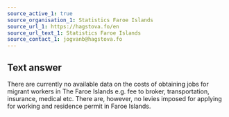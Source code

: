 ```yaml
---
source_active_1: true
source_organisation_1: Statistics Faroe Islands
source_url_1: https://hagstova.fo/en
source_url_text_1: Statistics Faroe Islands
source_contact_1: jogvanb@hagstova.fo
---
```

## Text answer  
There are currently no available data on the costs of obtaining jobs for migrant workers in The Faroe Islands e.g. fee to broker, transportation, insurance, medical etc. There are, however, no levies imposed for applying for working and residence permit in Faroe Islands.
